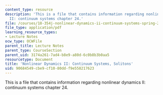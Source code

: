 ```yaml
---
content_type: resource
description: 'This is a file that contains information regarding nonlinear dynamics
  II: continuum systems chapter 24.'
file: /courses/18-354j-nonlinear-dynamics-ii-continuum-systems-spring-2015/90684549cbe9cf1080ddf9e558217623_MIT18_354JS15_Ch24.pdf
file_type: application/pdf
learning_resource_types:
- Lecture Notes
ocw_type: OCWFile
parent_title: Lecture Notes
parent_type: CourseSection
parent_uid: 3174a261-7ad4-b8e9-a80d-6c0b8b3b0aa5
resourcetype: Document
title: 'Nonlinear Dynamics II: Continuum Systems, Solitons'
uid: 90684549-cbe9-cf10-80dd-f9e558217623
---
```

This is a file that contains information regarding nonlinear dynamics II: continuum systems chapter 24.

